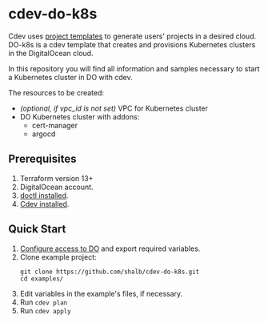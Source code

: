 # cdev-do-k8s

Cdev uses [project templates](https://cluster.dev/stack-template-development/) to generate users' projects in a desired cloud. DO-k8s is a cdev template that creates and provisions Kubernetes clusters in the DigitalOcean cloud. 

In this repository you will find all information and samples necessary to start a Kubernetes cluster in DO with cdev. 

The resources to be created:

* *(optional, if vpc_id is not set)* VPC for Kubernetes cluster
* DO Kubernetes cluster with addons:
  * cert-manager
  * argocd

## Prerequisites

1. Terraform version 13+
2. DigitalOcean account.
3. [doctl installed](https://docs.digitalocean.com/reference/doctl/how-to/install/).
4. [Cdev installed](https://cluster.dev/getting-started/#cdev-install).

## Quick Start

1. [Configure access to DO](https://cluster.dev/digital-ocean-cloud-provider/) and export required variables.
2. Clone example project:
    ```
    git clone https://github.com/shalb/cdev-do-k8s.git
    cd examples/
    ```
3. Edit variables in the example's files, if necessary.
4. Run `cdev plan`
5. Run `cdev apply`

